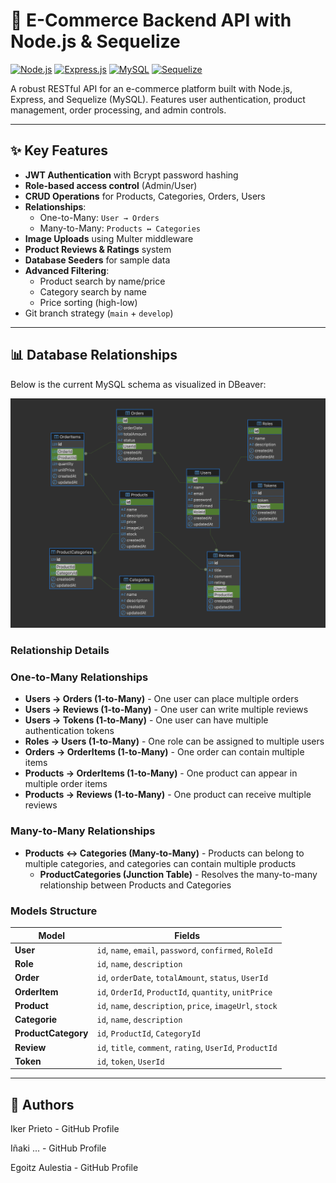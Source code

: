 # 🛒 E-Commerce Backend API with Node.js & Sequelize

[![Node.js](https://img.shields.io/badge/Node.js-339933?logo=node.js&logoColor=white)](https://nodejs.org/)
[![Express.js](https://img.shields.io/badge/Express.js-000000?logo=express&logoColor=white)](https://expressjs.com/)
[![MySQL](https://img.shields.io/badge/MySQL-4479A1?logo=mysql&logoColor=white)](https://www.mysql.com/)
[![Sequelize](https://img.shields.io/badge/Sequelize-52B0E7?logo=sequelize&logoColor=white)](https://sequelize.org/)

A robust RESTful API for an e-commerce platform built with Node.js, Express, and Sequelize (MySQL). Features user authentication, product management, order processing, and admin controls.

---

## ✨ Key Features

- **JWT Authentication** with Bcrypt password hashing
- **Role-based access control** (Admin/User)
- **CRUD Operations** for Products, Categories, Orders, Users
- **Relationships**:
  - One-to-Many: `User → Orders`
  - Many-to-Many: `Products ↔ Categories`
- **Image Uploads** using Multer middleware
- **Product Reviews & Ratings** system
- **Database Seeders** for sample data
- **Advanced Filtering**:
  - Product search by name/price
  - Category search by name
  - Price sorting (high-low)
- Git branch strategy (`main` + `develop`)

---

## 📊 Database Relationships

Below is the current MySQL schema as visualized in DBeaver:

![Database Schema](./assets/Ecommerce_DB.png)

### Relationship Details

### One-to-Many Relationships

- **Users → Orders (1-to-Many)** - One user can place multiple orders
- **Users → Reviews (1-to-Many)** - One user can write multiple reviews
- **Users → Tokens (1-to-Many)** - One user can have multiple authentication tokens
- **Roles → Users (1-to-Many)** - One role can be assigned to multiple users
- **Orders → OrderItems (1-to-Many)** - One order can contain multiple items
- **Products → OrderItems (1-to-Many)** - One product can appear in multiple order items
- **Products → Reviews (1-to-Many)** - One product can receive multiple reviews

### Many-to-Many Relationships

- **Products ↔ Categories (Many-to-Many)** - Products can belong to multiple categories, and categories can contain multiple products
  - **ProductCategories (Junction Table)** - Resolves the many-to-many relationship between Products and Categories

### Models Structure

| Model               | Fields                                                    |
| ------------------- | --------------------------------------------------------- |
| **User**            | `id`, `name`, `email`, `password`, `confirmed`, `RoleId`  |
| **Role**            | `id`, `name`, `description`                               |
| **Order**           | `id`, `orderDate`, `totalAmount`, `status`, `UserId`      |
| **OrderItem**       | `id`, `OrderId`, `ProductId`, `quantity`, `unitPrice`     |
| **Product**         | `id`, `name`, `description`, `price`, `imageUrl`, `stock` |
| **Categorie**       | `id`, `name`, `description`                               |
| **ProductCategory** | `id`, `ProductId`, `CategoryId`                           |
| **Review**          | `id`, `title`, `comment`, `rating`, `UserId`, `ProductId` |
| **Token**           | `id`, `token`, `UserId`                                   |

---

## 👥 Authors

Iker Prieto - GitHub Profile

Iñaki ... - GitHub Profile

Egoitz Aulestia - GitHub Profile
